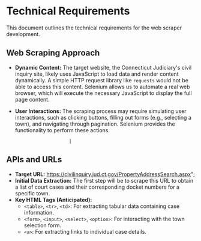 # Technical Requirements

This document outlines the technical requirements for the web scraper development.

## Web Scraping Approach


*   **Dynamic Content:** The target website, the Connecticut Judiciary's civil inquiry site, likely uses JavaScript to load data and render content dynamically. A simple HTTP request library like `requests` would not be able to access this content. Selenium allows us to automate a real web browser, which will execute the necessary JavaScript to display the full page content.
*   **User Interactions:** The scraping process may require simulating user interactions, such as clicking buttons, filling out forms (e.g., selecting a town), and navigating through pagination. Selenium provides the functionality to perform these actions.

                            |

## APIs and URLs

*   **Target URL:** https://civilinquiry.jud.ct.gov/PropertyAddressSearch.aspx";
*   **Initial Data Extraction:** The first step will be to scrape this URL to obtain a list of court cases and their corresponding docket numbers for a specific town.
*   **Key HTML Tags (Anticipated):**
    *   `<table>`, `<tr>`, `<td>`: For extracting tabular data containing case information.
    *   `<form>`, `<input>`, `<select>`, `<option>`: For interacting with the town selection form.
    *   `<a>`: For extracting links to individual case details.

